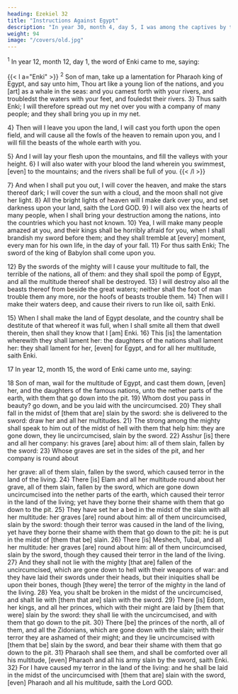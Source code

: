 ```yaml
---
heading: Ezekiel 32
title: "Instructions Against Egypt"
description: "In year 30, month 4, day 5, I was among the captives by the river of Chebar"
weight: 94
image: "/covers/old.jpg"
---
```




<sup>1</sup> In year 12, month 12, day 1, the word of Enki came to me, saying:

{{< l a="Enki" >}}
<sup>2</sup> Son of man, take up a lamentation for Pharaoh king of Egypt, and say unto him, Thou art like a young lion of the nations, and you [art] as a whale in the seas: and you camest forth with your rivers, and troubledst the waters with your feet, and fouledst their rivers. 3} Thus saith Enki; I will therefore spread out my net over you with a company of many people; and they shall bring you up in my net. 

4} Then will I leave you upon the land, I will cast you forth upon the open field, and will cause all the fowls of the heaven to remain upon you, and I will fill the beasts of the
whole earth with you. 

5} And I will lay your flesh upon the mountains, and fill the valleys with your height. 6} I
will also water with your blood the land wherein you swimmest, [even] to the mountains; and the rivers shall be full of you. 
{{< /l >}}

7} And when I shall put you out, I will cover the heaven, and make the stars thereof dark; I will
cover the sun with a cloud, and the moon shall not give her
light. 8} All the bright lights of heaven will I make dark
over you, and set darkness upon your land, saith the Lord
GOD. 9} I will also vex the hearts of many people,
when I shall bring your destruction among the nations, into
the countries which you hast not known. 10} Yea, I
will make many people amazed at you, and their kings shall
be horribly afraid for you, when I shall brandish my sword
before them; and they shall tremble at [every] moment,
every man for his own life, in the day of your fall.
11} For thus saith Enki; The sword of the
king of Babylon shall come upon you. 

12} By the swords of the mighty will I cause your multitude to fall, the
terrible of the nations, all of them: and they shall spoil the
pomp of Egypt, and all the multitude thereof shall be
destroyed. 13} I will destroy also all the beasts thereof
from beside the great waters; neither shall the foot of man
trouble them any more, nor the hoofs of beasts trouble them.
14} Then will I make their waters deep, and cause their
rivers to run like oil, saith Enki. 

15} When I shall make the land of Egypt desolate, and the country shall
be destitute of that whereof it was full, when I shall smite
all them that dwell therein, then shall they know that I [am]
Enki. 16} This [is] the lamentation wherewith
they shall lament her: the daughters of the nations shall
lament her: they shall lament for her, [even] for Egypt, and
for all her multitude, saith Enki.

17 In year 12, month 15, the word of Enki came unto me, saying:

18 Son of man, wail for the multitude of Egypt, and cast them down, [even] her, and the
daughters of the famous nations, unto the nether parts of the
earth, with them that go down into the pit. 19} Whom
dost you pass in beauty? go down, and be you laid with the
uncircumcised. 20} They shall fall in the midst of
[them that are] slain by the sword: she is delivered to the
sword: draw her and all her multitudes. 21} The strong
among the mighty shall speak to him out of the midst of hell
with them that help him: they are gone down, they lie
uncircumcised, slain by the sword. 22} Asshur [is]
there and all her company: his graves [are] about him: all of
them slain, fallen by the sword: 23} Whose graves are
set in the sides of the pit, and her company is round about

her grave: all of them slain, fallen by the sword, which
caused terror in the land of the living. 24} There [is]
Elam and all her multitude round about her grave, all of
them slain, fallen by the sword, which are gone down
uncircumcised into the nether parts of the earth, which
caused their terror in the land of the living; yet have they
borne their shame with them that go down to the pit.
25} They have set her a bed in the midst of the slain
with all her multitude: her graves [are] round about him: all
of them uncircumcised, slain by the sword: though their
terror was caused in the land of the living, yet have they
borne their shame with them that go down to the pit: he is
put in the midst of [them that be] slain. 26} There [is]
Meshech, Tubal, and all her multitude: her graves [are]
round about him: all of them uncircumcised, slain by the
sword, though they caused their terror in the land of the
living. 27} And they shall not lie with the mighty [that
are] fallen of the uncircumcised, which are gone down to
hell with their weapons of war: and they have laid their
swords under their heads, but their iniquities shall be upon
their bones, though [they were] the terror of the mighty in
the land of the living. 28} Yea, you shalt be broken in
the midst of the uncircumcised, and shalt lie with [them that
are] slain with the sword. 29} There [is] Edom, her
kings, and all her princes, which with their might are laid by
[them that were] slain by the sword: they shall lie with the
uncircumcised, and with them that go down to the pit.
30} There [be] the princes of the north, all of them, and
all the Zidonians, which are gone down with the slain; with
their terror they are ashamed of their might; and they lie
uncircumcised with [them that be] slain by the sword, and
bear their shame with them that go down to the pit. 31}
Pharaoh shall see them, and shall be comforted over all his
multitude, [even] Pharaoh and all his army slain by the
sword, saith Enki. 32} For I have caused my
terror in the land of the living: and he shall be laid in the
midst of the uncircumcised with [them that are] slain with
the sword, [even] Pharaoh and all his multitude, saith the
Lord GOD.

